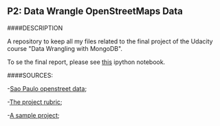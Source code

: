 P2: Data Wrangle OpenStreetMaps Data
-----------------------------

####DESCRIPTION

A repository to keep all my files related to the final project of the Udacity course "Data Wrangling with MongoDB".

To se the final report, please see [this](http://nbviewer.ipython.org/github/ucaiado/OpenStreetMaps/blob/master/final_Project_UIRACAIADO_v1.ipynb) ipython notebook.

####SOURCES:

-[Sao Paulo openstreet data](https://mapzen.com/metro-extracts/);

-[The project rubric](https://docs.google.com/document/d/1TpfNxDzUjhibq9Qb8cOQHtlvZUelft-W0fb7pCTTyYE/pub);

-[A sample project](https://docs.google.com/document/d/1F0Vs14oNEs2idFJR3C_OPxwS6L0HPliOii-QpbmrMo4/pub#h.30qfugxkfikk);